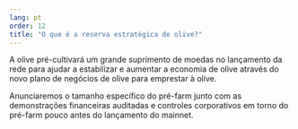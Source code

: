 ```yaml
---
lang: pt
order: 12
title: "O que é a reserva estratégica de olive?"
---
```


A olive pré-cultivará um grande suprimento de moedas no lançamento da rede para ajudar a estabilizar e aumentar a economia de olive através do novo plano de negócios de olive para emprestar à olive.

Anunciaremos o tamanho específico do pré-farm junto com as demonstrações financeiras auditadas e controles corporativos em torno do pré-farm pouco antes do lançamento do mainnet.
